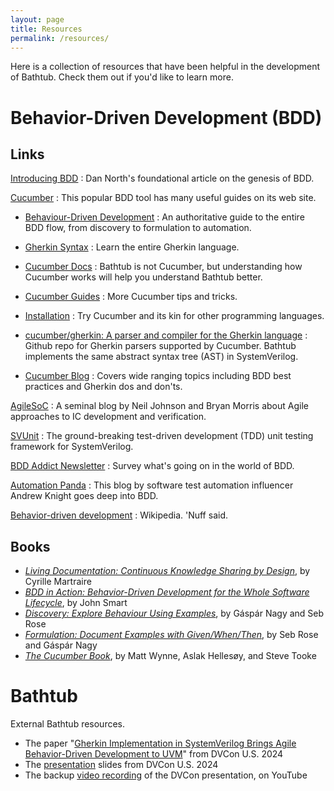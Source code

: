 ```yaml
---
layout: page
title: Resources
permalink: /resources/
---
```

Here is a collection of resources that have been helpful in the development of Bathtub.
Check them out if you'd like to learn more.

# Behavior-Driven Development (BDD)

## Links
[Introducing BDD](https://dannorth.net/introducing-bdd/)
: Dan North's foundational article on the genesis of BDD. 

[Cucumber](https://cucumber.io/tools/cucumber-open/)
: This popular BDD tool has many useful guides on its web site.

* [Behaviour-Driven Development](https://cucumber.io/docs/bdd/)
  : An authoritative guide to the entire BDD flow, from discovery to formulation to automation.

* [Gherkin Syntax](https://cucumber.io/docs/gherkin/)
  : Learn the entire Gherkin language.

* [Cucumber Docs](https://cucumber.io/docs/cucumber/)
  : Bathtub is not Cucumber, but understanding how Cucumber works will help you understand Bathtub better.

* [Cucumber Guides](https://cucumber.io/docs/guides/)
  : More Cucumber tips and tricks.

* [Installation](https://cucumber.io/docs/installation/)
  : Try Cucumber and its kin for other programming languages.

* [cucumber/gherkin: A parser and compiler for the Gherkin language](https://github.com/cucumber/gherkin)
  : Github repo for Gherkin parsers supported by Cucumber.
  Bathtub implements the same abstract syntax tree (AST) in SystemVerilog.

* [Cucumber Blog](https://cucumber.io/blog/)
  : Covers wide ranging topics including BDD best practices and Gherkin dos and don'ts.

[AgileSoC](http://agilesoc.com)
: A seminal blog by Neil Johnson and Bryan Morris about Agile approaches to IC development and verification.

[SVUnit](http://agilesoc.com/open-source-projects/svunit/)
: The ground-breaking test-driven development (TDD) unit testing framework for SystemVerilog.

[BDD Addict Newsletter](https://www.specsolutions.eu/news/bddaddict/)
: Survey what's going on in the world of BDD.

[Automation Panda](https://automationpanda.com/bdd/)
: This blog by software test automation influencer Andrew Knight goes deep into BDD.

[Behavior-driven development](https://en.wikipedia.org/wiki/Behavior-driven_development)
  : Wikipedia. 'Nuff said. 

## Books
* _[Living Documentation: Continuous Knowledge Sharing by Design](https://learning.oreilly.com/library/view/living-documentation-continuous/9780134689418/)_, by Cyrille Martraire
* _[BDD in Action: Behavior-Driven Development for the Whole Software Lifecycle](https://learning.oreilly.com/library/view/bdd-in-action/9781617291654/)_, by John Smart
* _[Discovery: Explore Behaviour Using Examples](http://bddbooks.com/#discovery)_, by Gáspár Nagy and Seb Rose
* _[Formulation: Document Examples with Given/When/Then](http://bddbooks.com/#formulation)_, by Seb Rose and Gáspár Nagy
* _[The Cucumber Book](https://learning.oreilly.com/library/view/the-cucumber-book/9781680502497/)_, by Matt Wynne, Aslak Hellesøy, and Steve Tooke

# Bathtub
External Bathtub resources.
* The paper "[Gherkin Implementation in SystemVerilog Brings Agile Behavior-Driven Development to UVM](https://dvcon-proceedings.org/document/gherkin-implementation-in-systemverilog-brings-agile-behavior-driven-development-to-uvm/)" from DVCon U.S. 2024
* The [presentation](https://dvcon-proceedings.org/document/gherkin-implementation-in-systemverilog-brings-agile-behavior-driven-development-to-uvm-2/) slides from DVCon U.S. 2024
* The backup [video recording](https://youtu.be/PMcXauT0Igo) of the DVCon presentation, on YouTube

